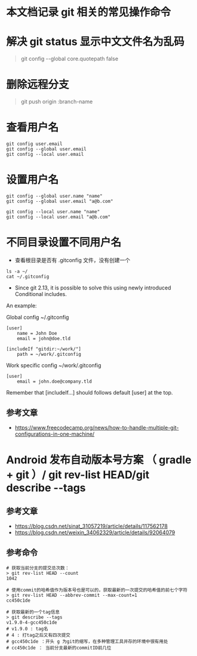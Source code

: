 # 本文档记录 git 相关的常见操作命令


# 解决 git status 显示中文文件名为乱码
> git config --global core.quotepath false

# 删除远程分支
> git push origin :branch-name

# 查看用户名
```shell
git config user.email
git config --global user.email
git config --local user.email
```

# 设置用户名

```shell
git config --global user.name "name"
git config --global user.email "a@b.com"

git config --local user.name "name"
git config --local user.email "a@b.com"
```

# 不同目录设置不同用户名
- 查看根目录是否有 .gitconfig 文件，没有创建一个

```shell
ls -a ~/
cat ~/.gitconfig
```

- Since git 2.13, it is possible to solve this using newly introduced Conditional includes.

An example:

Global config ~/.gitconfig
```
[user]
    name = John Doe
    email = john@doe.tld

[includeIf "gitdir:~/work/"]
    path = ~/work/.gitconfig
```

Work specific config ~/work/.gitconfig
```
[user]
    email = john.doe@company.tld
```
Remember that [includeIf...] should follows default [user] at the top.


## 参考文章
- https://www.freecodecamp.org/news/how-to-handle-multiple-git-configurations-in-one-machine/

# Android 发布自动版本号方案 （ gradle + git ）/ git rev-list HEAD/git describe --tags

## 参考文章
- https://blog.csdn.net/sinat_31057219/article/details/117562178
- https://blog.csdn.net/weixin_34062329/article/details/92064079

## 参考命令

```
# 获取当前分支的提交总次数：
> git rev-list HEAD --count
1042

# 使用commit的哈希值作为版本号也是可以的，获取最新的一次提交的哈希值的前七个字符
> git rev-list HEAD --abbrev-commit --max-count=1
cc450c1de

# 获取最新的一个tag信息
> git describe --tags
v1.9.0-4-gcc450c1de
# v1.9.0 : tag名
# 4 : 打tag之后又有四次提交
# gcc450c1de ：开头 g 为git的缩写，在多种管理工具并存的环境中很有用处
# cc450c1de ： 当前分支最新的commitID前几位
```
